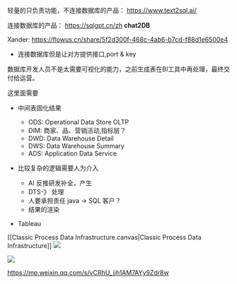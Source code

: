 

轻量的只负责功能，不连接数据库的产品：
https://www.text2sql.ai/

连接数据库的产品：
https://sqlgpt.cn/zh **chat2DB** 

Xander: https://flowus.cn/share/5f2d300f-468c-4ab6-b7cd-f88d1e6500e4
- 连接数据库但是让对方提供接口,port & key

数据库开发人员不是太需要可视化的能力，之前生成表在BI工具中再处理，最终交付给运营。

这里面需要
- 中间表固化结果
	- ODS: Operational Data Store OLTP 
	- DIM: 商家、品、营销活动,指标层？ 
	- DWD: Data Warehouse Detail
	- DWS: Data Warehouse Summary
	- ADS: Application Data Service

- 比较复杂的逻辑需要人为介入 
	- AI 反推研发补全，产生
	- DTS-》 处理
	- 人要承担责任 java -> SQL 客户？
	- 结果的渲染
- Tableau 


[[Classic Process Data Infrastructure.canvas|Classic Process Data Infrastructure]]
![](https://xiaohui-zhangjiakou.oss-cn-zhangjiakou.aliyuncs.com/image/202312241728178.png)

![](https://mmbiz.qpic.cn/mmbiz_png/OmCbZ5JK30FY9vvhcCU8ZMILohtuSulkAO00yxQ43ndQIq5hlUFRPIDLUMG1u7rLzbKicenGPiaqkMU6jyHlYt9Q/640?wx_fmt=png)

https://mp.weixin.qq.com/s/vCRhU_jjh1AM7AYy9Zdr8w